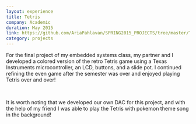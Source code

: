 ```yaml
---
layout: experience
title: Tetris
company: Academic
duration: May 2015
link: https://github.com/AriaPahlavan/SPRING2015_PROJECTS/tree/master/Tetris%20Game%20Lab
category: projects
---
```

<p>
For the final project of my embedded systems class, my partner and I
developed a colored version of the retro Tetris game using a Texas
Instruments microcontroller, an LCD, buttons, and a slide pot. I
continued refining the even game after the semester was over and
enjoyed playing Tetris over and over!
</p>

<br>

<p>
It is worth noting that we developed our own DAC for this project, and
with the help of my friend I was able to play the Tetris with pokemon
theme song in the background!
</p>